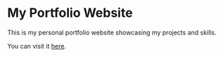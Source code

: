 # My Portfolio Website

This is my personal portfolio website showcasing my projects and skills.

You can visit it [here](https://chhavisingh.github.io/).

